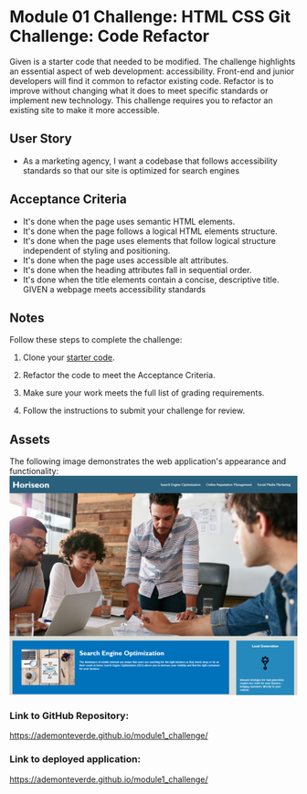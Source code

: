 # Module 01 Challenge: HTML CSS Git Challenge: Code Refactor

Given is a starter code that needed to be modified. The challenge highlights an essential aspect of web development: accessibility.
Front-end and junior developers will find it common to refactor existing code. Refactor is to improve without changing what it does to meet specific standards or implement new technology. This challenge requires you to refactor an existing site to make it more accessible.


## User Story
* As a marketing agency, I want a codebase that follows accessibility standards so that our site is optimized for search engines

## Acceptance Criteria
* It's done when the page uses semantic HTML elements.
* It's done when the page follows a logical HTML elements structure.
* It's done when the page uses elements that follow logical structure independent of styling and positioning.
* It's done when the page uses accessible alt attributes.
* It's done when the heading attributes fall in sequential order.
* It's done when the title elements contain a concise, descriptive title.
GIVEN a webpage meets accessibility standards

## Notes

Follow these steps to complete the challenge:

1. Clone your [starter code](https://github.com/coding-boot-camp/urban-octo-telegram).

2. Refactor the code to meet the Acceptance Criteria.

3. Make sure your work meets the full list of grading requirements.

4. Follow the instructions to submit your challenge for review.

## Assets

The following image demonstrates the web application's appearance and functionality:
![Example of a finished horiseon social solutions services webpage.](./assets/images/horiseon_social_solutions.png)

### Link to GitHub Repository:
https://ademonteverde.github.io/module1_challenge/

### Link to deployed application:
https://ademonteverde.github.io/module1_challenge/